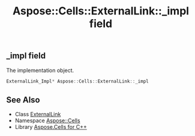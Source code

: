 ﻿---
title: Aspose::Cells::ExternalLink::_impl field
linktitle: _impl
second_title: Aspose.Cells for C++ API Reference
description: 'Aspose::Cells::ExternalLink::_impl field. The implementation object in C++.'
type: docs
weight: 1500
url: /cpp/aspose.cells/externallink/_impl/
---
## _impl field


The implementation object.

```cpp
ExternalLink_Impl* Aspose::Cells::ExternalLink::_impl
```

## See Also

* Class [ExternalLink](../)
* Namespace [Aspose::Cells](../../)
* Library [Aspose.Cells for C++](../../../)
